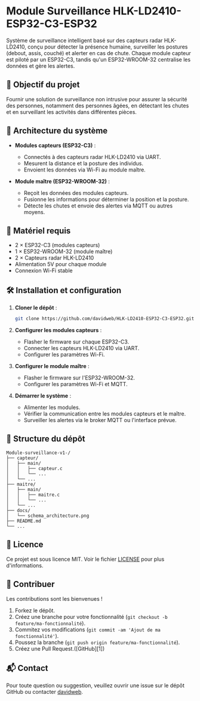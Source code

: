 # Module Surveillance HLK-LD2410-ESP32-C3-ESP32

Système de surveillance intelligent basé sur des capteurs radar HLK-LD2410, conçu pour détecter la présence humaine, surveiller les postures (debout, assis, couché) et alerter en cas de chute. Chaque module capteur est piloté par un ESP32-C3, tandis qu'un ESP32-WROOM-32 centralise les données et gère les alertes.

## 🧠 Objectif du projet

Fournir une solution de surveillance non intrusive pour assurer la sécurité des personnes, notamment des personnes âgées, en détectant les chutes et en surveillant les activités dans différentes pièces.

## 🧩 Architecture du système

* **Modules capteurs (ESP32-C3)** :

  * Connectés à des capteurs radar HLK-LD2410 via UART.
  * Mesurent la distance et la posture des individus.
  * Envoient les données via Wi-Fi au module maître.

* **Module maître (ESP32-WROOM-32)** :

  * Reçoit les données des modules capteurs.
  * Fusionne les informations pour déterminer la position et la posture.
  * Détecte les chutes et envoie des alertes via MQTT ou autres moyens.

## 🔧 Matériel requis

* 2 × ESP32-C3 (modules capteurs)
* 1 × ESP32-WROOM-32 (module maître)
* 2 × Capteurs radar HLK-LD2410
* Alimentation 5V pour chaque module
* Connexion Wi-Fi stable

## 🛠️ Installation et configuration

1. **Cloner le dépôt** :

   ```bash
   git clone https://github.com/davidweb/HLK-LD2410-ESP32-C3-ESP32.git
   ```

2. **Configurer les modules capteurs** :

   * Flasher le firmware sur chaque ESP32-C3.
   * Connecter les capteurs HLK-LD2410 via UART.
   * Configurer les paramètres Wi-Fi.

3. **Configurer le module maître** :

   * Flasher le firmware sur l'ESP32-WROOM-32.
   * Configurer les paramètres Wi-Fi et MQTT.

4. **Démarrer le système** :

   * Alimenter les modules.
   * Vérifier la communication entre les modules capteurs et le maître.
   * Surveiller les alertes via le broker MQTT ou l'interface prévue.

## 📁 Structure du dépôt

```
Module-surveillance-v1-/
├── capteur/
│   ├── main/
│   │   ├── capteur.c
│   │   └── ...
│   └── ...
├── maitre/
│   ├── main/
│   │   ├── maitre.c
│   │   └── ...
│   └── ...
├── docs/
│   └── schema_architecture.png
├── README.md
└── ...
```



## 📜 Licence

Ce projet est sous licence MIT. Voir le fichier [LICENSE](LICENSE) pour plus d'informations.

## 🤝 Contribuer

Les contributions sont les bienvenues !

1. Forkez le dépôt.
2. Créez une branche pour votre fonctionnalité (`git checkout -b feature/ma-fonctionnalité`).
3. Commitez vos modifications (`git commit -am 'Ajout de ma fonctionnalité'`).
4. Poussez la branche (`git push origin feature/ma-fonctionnalité`).
5. Créez une Pull Request.([GitHub][1])

## 📬 Contact

Pour toute question ou suggestion, veuillez ouvrir une issue sur le dépôt GitHub ou contacter [davidweb](https://github.com/davidweb).


